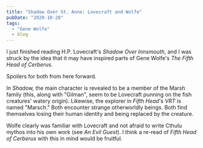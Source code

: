```yaml
---
title: "Shadow Over St. Anne: Lovecraft and Wolfe"
pubDate: "2020-10-28"
tags:
  - "Gene Wolfe"
  - blog
---
```


I just finished reading H.P. Lovecraft's _Shadow Over Innsmouth_, and I was struck by the idea that it may have inspired parts of Gene Wolfe's _The Fifth Head of Cerberus._

Spoilers for both from here forward.

<!--more-->

In _Shadow,_ the main character is revealed to be a member of the Marsh family (this, along with "Gilman", seem to be Lovecraft punning on the fish creatures' watery origin). Likewise, the explorer in _Fifth Head_'s _VRT_ is named "Marsch." Both encounter strange otherworldly beings. Both find themselves losing their human identity and being replaced by the creature.

Wolfe clearly was familiar with Lovecraft and not afraid to write Cthulu mythos into his own work (see _An Evil Guest_). I think a re-read of _Fifth Head of Cerberus_ with this in mind would be fruitful.
